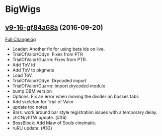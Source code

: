 # BigWigs

## [v9-16-gf84a68a](https://github.com/BigWigsMods/BigWigs/tree/f84a68af8ac57c4be30ee25e88db4fb876259781) (2016-09-20) [](#top)
[Full Changelog](https://github.com/BigWigsMods/BigWigs/compare/v9...f84a68af8ac57c4be30ee25e88db4fb876259781)

-   Loader: Another fix for using beta ids on live.  
-   TrialOfValor/Odyn: Fixes from PTR  
-   TrialOfValor/Guarm: Fixes from PTR.  
-   Add ToV id  
-   Add ToV to pkgmeta  
-   Load ToV.  
-   TrialOfValor/Odyn: Drycoded import  
-   TrialOfValor/Guarm: Import drycoded module  
-   bump DBM version  
-   Options: Fix an error when moving the divider on bosses tabs  
-   Add skeleton for Trial of Valor  
-   update toc notes  
-   Bars: work around bar style registration issues with a temporary delay.  
-   zhCN/zhTW update. (#34)  
-   BossBlock: Add Maw of Souls cinematic.  
-   ruRU update. (#33)  
